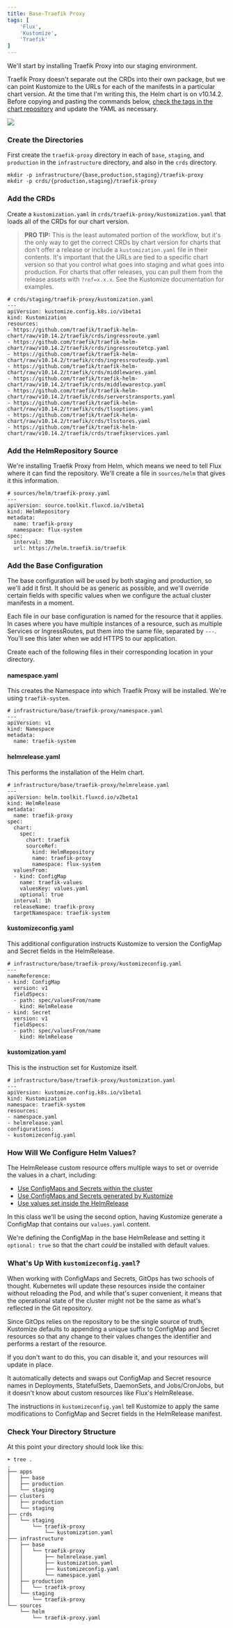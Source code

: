 ```yaml
---
title: Base-Traefik Proxy
tags: [
    'Flux',
    'Kustomize',
    'Traefik'
]
---
```


We'll start by installing Traefik Proxy into our staging environment.

Traefik Proxy doesn't separate out the CRDs into their own package, but we can point Kustomize to the URLs for each of the manifests in a particular chart version. At the time that I'm writing this, the Helm chart is on v10.14.2. Before copying and pasting the commands below, [check the tags in the chart repository](https://github.com/traefik/traefik-helm-chart/tree/master/traefik) and update the YAML as necessary.

![](https://files.cdn.thinkific.com/file\_uploads/627287/images/01b/dd7/662/chart-version-tags.png)

### Create the Directories

First create the `traefik-proxy` directory in each of `base`, `staging`, and `production` in the `infrastructure` directory, and also in the `crds` directory.

```
mkdir -p infrastructure/{base,production,staging}/traefik-proxy
mkdir -p crds/{production,staging}/traefik-proxy
```

### Add the CRDs

Create a `kustomization.yaml` in `crds/traefik-proxy/kustomization.yaml` that loads all of the CRDs for our chart version.

> **PRO TIP:** This is the least automated portion of the workflow, but it's the only way to get the correct CRDs by chart version for charts that don't offer a release or include a `kustomization.yaml` file in their contents. It's important that the URLs are tied to a specific chart version so that you control what goes into staging and what goes into production. For charts that offer releases, you can pull them from the release assets with `?ref=x.x.x`. See the Kustomize documentation for examples.

```
# crds/staging/traefik-proxy/kustomization.yaml
---
apiVersion: kustomize.config.k8s.io/v1beta1
kind: Kustomization
resources:
- https://github.com/traefik/traefik-helm-chart/raw/v10.14.2/traefik/crds/ingressroute.yaml
- https://github.com/traefik/traefik-helm-chart/raw/v10.14.2/traefik/crds/ingressroutetcp.yaml
- https://github.com/traefik/traefik-helm-chart/raw/v10.14.2/traefik/crds/ingressrouteudp.yaml
- https://github.com/traefik/traefik-helm-chart/raw/v10.14.2/traefik/crds/middlewares.yaml
- https://github.com/traefik/traefik-helm-chart/raw/v10.14.2/traefik/crds/middlewarestcp.yaml
- https://github.com/traefik/traefik-helm-chart/raw/v10.14.2/traefik/crds/serverstransports.yaml
- https://github.com/traefik/traefik-helm-chart/raw/v10.14.2/traefik/crds/tlsoptions.yaml
- https://github.com/traefik/traefik-helm-chart/raw/v10.14.2/traefik/crds/tlsstores.yaml
- https://github.com/traefik/traefik-helm-chart/raw/v10.14.2/traefik/crds/traefikservices.yaml
```

### Add the HelmRepository Source

We're installing Traefik Proxy from Helm, which means we need to tell Flux where it can find the repository. We'll create a file in `sources/helm` that gives it this information.

```
# sources/helm/traefik-proxy.yaml
---
apiVersion: source.toolkit.fluxcd.io/v1beta1
kind: HelmRepository
metadata:
  name: traefik-proxy
  namespace: flux-system
spec:
  interval: 30m
  url: https://helm.traefik.io/traefik
```

### Add the Base Configuration

The base configuration will be used by both staging and production, so we'll add it first. It should be as generic as possible, and we'll override certain fields with specific values when we configure the actual cluster manifests in a moment.

Each file in our base configuration is named for the resource that it applies. In cases where you have multiple instances of a resource, such as multiple Services or IngressRoutes, put them into the same file, separated by `---`. You'll see this later when we add HTTPS to our application.

Create each of the following files in their corresponding location in your directory.

#### namespace.yaml

This creates the Namespace into which Traefik Proxy will be installed. We're using `traefik-system`.

```
# infrastructure/base/traefik-proxy/namespace.yaml
---
apiVersion: v1
kind: Namespace
metadata:
  name: traefik-system
```

#### helmrelease.yaml

This performs the installation of the Helm chart.

```
# infrastructure/base/traefik-proxy/helmrelease.yaml
---
apiVersion: helm.toolkit.fluxcd.io/v2beta1
kind: HelmRelease
metadata:
  name: traefik-proxy
spec:
  chart:
    spec:
      chart: traefik
      sourceRef:
        kind: HelmRepository
        name: traefik-proxy
        namespace: flux-system
  valuesFrom:
  - kind: ConfigMap
    name: traefik-values
    valuesKey: values.yaml
    optional: true
  interval: 1h
  releaseName: traefik-proxy
  targetNamespace: traefik-system
```

#### kustomizeconfig.yaml

This additional configuration instructs Kustomize to version the ConfigMap and Secret fields in the HelmRelease.

```
# infrastructure/base/traefik-proxy/kustomizeconfig.yaml
---
nameReference:
- kind: ConfigMap
  version: v1
  fieldSpecs:
  - path: spec/valuesFrom/name
    kind: HelmRelease
- kind: Secret
  version: v1
  fieldSpecs:
  - path: spec/valuesFrom/name
    kind: HelmRelease
```

#### kustomization.yaml

This is the instruction set for Kustomize itself.

```
# infrastructure/base/traefik-proxy/kustomization.yaml
---
apiVersion: kustomize.config.k8s.io/v1beta1
kind: Kustomization
namespace: traefik-system
resources:
- namespace.yaml
- helmrelease.yaml
configurations:
- kustomizeconfig.yaml
```

### How Will We Configure Helm Values?

The HelmRelease custom resource offers multiple ways to set or override the values in a chart, including:

* [Use ConfigMaps and Secrets within the cluster](https://fluxcd.io/docs/guides/helmreleases/#refer-to-values-in-configmap-and-secret-resources)
* [Use ConfigMaps and Secrets generated by Kustomize](https://fluxcd.io/docs/guides/helmreleases/#refer-to-values-in-configmaps-generated-with-kustomize)
* [Use values set inside the HelmRelease](https://fluxcd.io/docs/guides/helmreleases/#refer-to-values-inside-the-chart)

In this class we'll be using the second option, having Kustomize generate a ConfigMap that contains our `values.yaml` content.

We're defining the ConfigMap in the base HelmRelease and setting it `optional: true` so that the chart _could_ be installed with default values.

### What's Up With `kustomizeconfig.yaml`?

When working with ConfigMaps and Secrets, GitOps has two schools of thought. Kubernetes will update these resources inside the container without reloading the Pod, and while that's super convenient, it means that the operational state of the cluster might not be the same as what's reflected in the Git repository.

Since GitOps relies on the repository to be the single source of truth, Kustomize defaults to appending a unique suffix to ConfigMap and Secret resources so that any change to their values changes the identifier and performs a restart of the resource.

If you don't want to do this, you can disable it, and your resources will update in place.

It automatically detects and swaps out ConfigMap and Secret resource names in Deployments, StatefulSets, DaemonSets, and Jobs/CronJobs, but it doesn't know about custom resources like Flux's HelmRelease.

The instructions in `kustomizeconfig.yaml` tell Kustomize to apply the same modifications to ConfigMap and Secret fields in the HelmRelease manifest.

### Check Your Directory Structure

At this point your directory should look like this:

```
➤ tree .
.
├── apps
│   ├── base
│   ├── production
│   └── staging
├── clusters
│   ├── production
│   └── staging
├── crds
│   └── staging
│       └── traefik-proxy
│           └── kustomization.yaml
├── infrastructure
│   ├── base
│   │   └── traefik-proxy
│   │       ├── helmrelease.yaml
│   │       ├── kustomization.yaml
│   │       ├── kustomizeconfig.yaml
│   │       └── namespace.yaml
│   ├── production
│   │   └── traefik-proxy
│   └── staging
│       └── traefik-proxy
└── sources
    └── helm
        └── traefik-proxy.yaml
```
